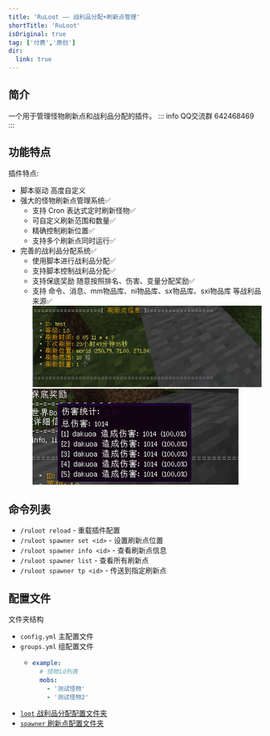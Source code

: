 ```yaml
---
title: 'RuLoot —— 战利品分配+刷新点管理'
shortTitle: 'RuLoot'
isOriginal: true
tag: ['付费','原创']
dir:
  link: true
---
```


## 简介

一个用于管理怪物刷新点和战利品分配的插件。
::: info QQ交流群 642468469 
:::

## 功能特点

插件特点:
- 脚本驱动 高度自定义
- 强大的怪物刷新点管理系统✅
  - 支持 Cron 表达式定时刷新怪物✅
  - 可自定义刷新范围和数量✅
  - 精确控制刷新位置✅
  - 支持多个刷新点同时运行✅
- 完善的战利品分配系统✅
  - 使用脚本进行战利品分配✅
  - 支持脚本控制战利品分配✅
  - 支持保底奖励 随意按照排名、伤害、变量分配奖励✅
  - 支持 命令、消息、mm物品库、ni物品库、sx物品库、sxi物品库 等战利品来源✅
![](https://raw.githubusercontent.com/BukkitWiki/Picture/main/pic/2024/Snipaste_2024-12-08_11-15-31.jpg)
![](https://raw.githubusercontent.com/BukkitWiki/Picture/main/pic/2024/20241208121731.png)

## 命令列表

- `/ruloot reload` - 重载插件配置
- `/ruloot spawner set <id>` - 设置刷新点位置
- `/ruloot spawner info <id>` - 查看刷新点信息
- `/ruloot spawner list` - 查看所有刷新点
- `/ruloot spawner tp <id>` - 传送到指定刷新点

## 配置文件
文件夹结构
- `config.yml` 主配置文件
- `groups.yml` 组配置文件
  - ```yaml
    example:
      # 怪物id列表
      mobs:
        - '测试怪物'
        - '测试怪物2'
    ```
- [`loot` 战利品分配配置文件夹](./loot.md)
- [`spawner` 刷新点配置文件夹](./spawners.md)

